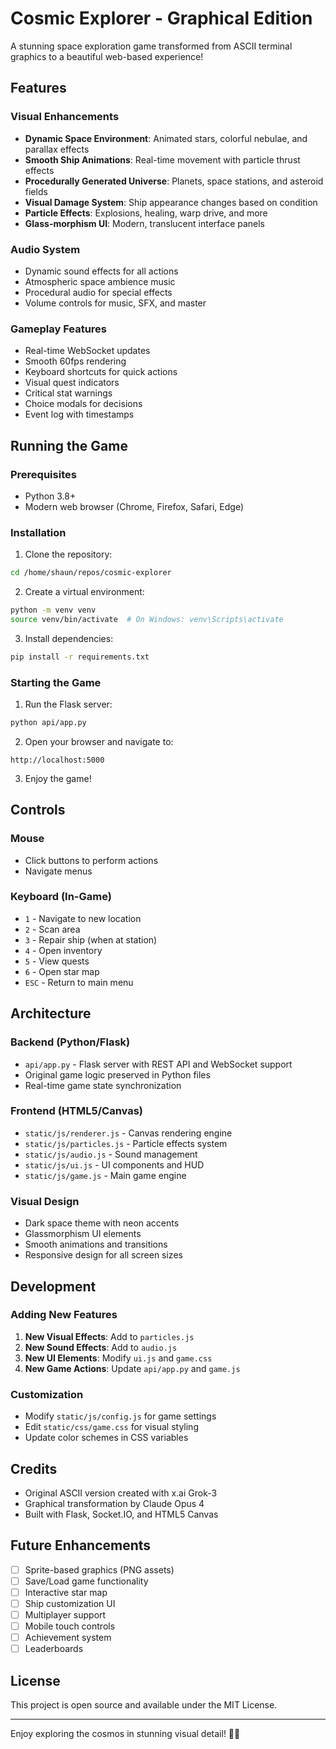 # Cosmic Explorer - Graphical Edition

A stunning space exploration game transformed from ASCII terminal graphics to a beautiful web-based experience!

## Features

### Visual Enhancements

- **Dynamic Space Environment**: Animated stars, colorful nebulae, and parallax effects
- **Smooth Ship Animations**: Real-time movement with particle thrust effects
- **Procedurally Generated Universe**: Planets, space stations, and asteroid fields
- **Visual Damage System**: Ship appearance changes based on condition
- **Particle Effects**: Explosions, healing, warp drive, and more
- **Glass-morphism UI**: Modern, translucent interface panels

### Audio System

- Dynamic sound effects for all actions
- Atmospheric space ambience music
- Procedural audio for special effects
- Volume controls for music, SFX, and master

### Gameplay Features

- Real-time WebSocket updates
- Smooth 60fps rendering
- Keyboard shortcuts for quick actions
- Visual quest indicators
- Critical stat warnings
- Choice modals for decisions
- Event log with timestamps

## Running the Game

### Prerequisites

- Python 3.8+
- Modern web browser (Chrome, Firefox, Safari, Edge)

### Installation

1. Clone the repository:

```bash
cd /home/shaun/repos/cosmic-explorer
```

2. Create a virtual environment:

```bash
python -m venv venv
source venv/bin/activate  # On Windows: venv\Scripts\activate
```

3. Install dependencies:

```bash
pip install -r requirements.txt
```

### Starting the Game

1. Run the Flask server:

```bash
python api/app.py
```

2. Open your browser and navigate to:

```
http://localhost:5000
```

3. Enjoy the game!

## Controls

### Mouse

- Click buttons to perform actions
- Navigate menus

### Keyboard (In-Game)

- `1` - Navigate to new location
- `2` - Scan area
- `3` - Repair ship (when at station)
- `4` - Open inventory
- `5` - View quests
- `6` - Open star map
- `ESC` - Return to main menu

## Architecture

### Backend (Python/Flask)

- `api/app.py` - Flask server with REST API and WebSocket support
- Original game logic preserved in Python files
- Real-time game state synchronization

### Frontend (HTML5/Canvas)

- `static/js/renderer.js` - Canvas rendering engine
- `static/js/particles.js` - Particle effects system
- `static/js/audio.js` - Sound management
- `static/js/ui.js` - UI components and HUD
- `static/js/game.js` - Main game engine

### Visual Design

- Dark space theme with neon accents
- Glassmorphism UI elements
- Smooth animations and transitions
- Responsive design for all screen sizes

## Development

### Adding New Features

1. **New Visual Effects**: Add to `particles.js`
2. **New Sound Effects**: Add to `audio.js`
3. **New UI Elements**: Modify `ui.js` and `game.css`
4. **New Game Actions**: Update `api/app.py` and `game.js`

### Customization

- Modify `static/js/config.js` for game settings
- Edit `static/css/game.css` for visual styling
- Update color schemes in CSS variables

## Credits

- Original ASCII version created with x.ai Grok-3
- Graphical transformation by Claude Opus 4
- Built with Flask, Socket.IO, and HTML5 Canvas

## Future Enhancements

- [ ] Sprite-based graphics (PNG assets)
- [ ] Save/Load game functionality
- [ ] Interactive star map
- [ ] Ship customization UI
- [ ] Multiplayer support
- [ ] Mobile touch controls
- [ ] Achievement system
- [ ] Leaderboards

## License

This project is open source and available under the MIT License.

---

Enjoy exploring the cosmos in stunning visual detail! 🚀✨
